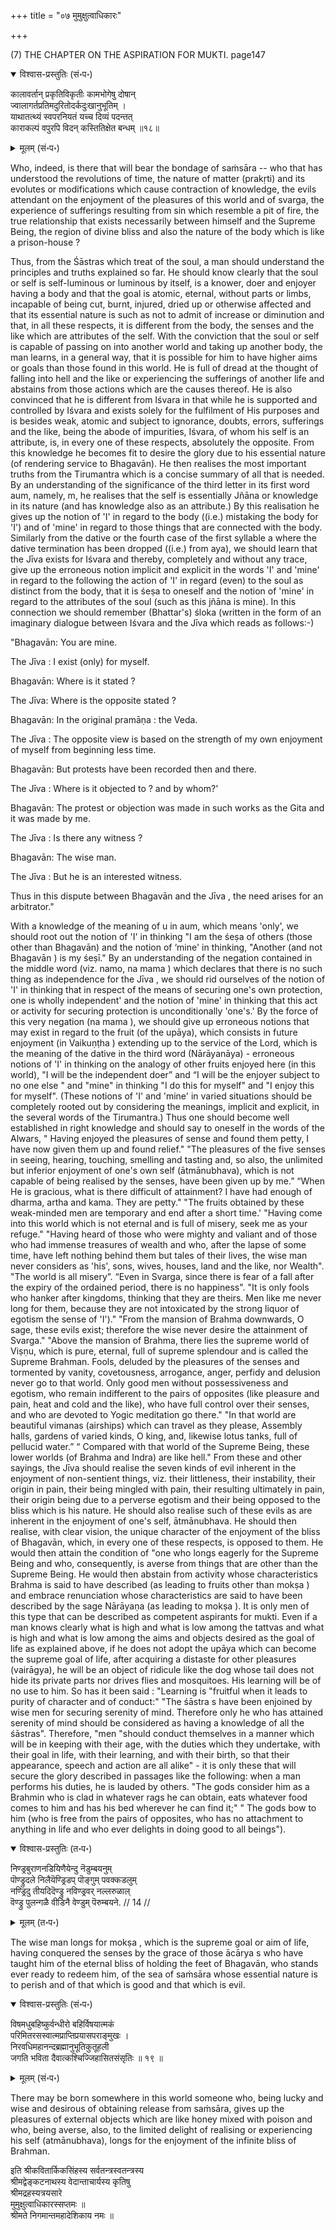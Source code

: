 +++
title = "०७ मुमुक्षुत्वाधिकारः"

+++

(7) THE CHAPTER ON THE ASPIRATION FOR MUKTI. page147

<details open><summary>विश्वास-प्रस्तुतिः (सं॰प॰)</summary>

कालावर्तान् प्रकृतिविकृतीः कामभोगेषु दोषान्  
ज्वालागर्तप्रतिमदुरितोदर्कदुःखानुभूतिम् ।  
याथातत्थ्यं स्वपरनियतं यच्च दिव्यं पदन्तत्  
काराकल्पं वपुरपि विदन् कस्तितिक्षेत बन्धम् ॥१८॥
</details>

<details><summary>मूलम् (सं॰प॰)</summary>

कालावर्तान् प्रकृतिविकृतीः कामभोगेषु दोषान्  
ज्वालागर्तप्रतिमदुरितोदर्कदुःखानुभूतिम् ।  
याथातत्थ्यं स्वपरनियतं यच्च दिव्यं पदन्तत्  
काराकल्पं वपुरपि विदन् कस्तितिक्षेत बन्धम् ॥१८॥
</details>

Who, indeed, is there that will bear the bondage of saṁsāra -- who that has understood the revolutions of time, the nature of matter (prakṛti) and its evolutes or modifications which cause contraction of knowledge, the evils attendant on the enjoyment of the pleasures of this world and of svarga, the experience of sufferings resulting from sin which resemble a pit of fire, the true relationship that exists necessarily between himself and the Supreme Being, the region of divine bliss and also the nature of the body which is like a prison-house ?

Thus, from the Śāstras which treat of the soul, a man should understand the principles and truths explained so far. He should know clearly that the soul or self is self-luminous or luminous by itself, is a knower, doer and enjoyer having a body and that the goal is atomic, eternal, without parts or limbs, incapable of being cut, burnt, injured, dried up or otherwise affected and that its essential nature is such as not to admit of increase or diminution and that, in all these respects, it is different from the body, the senses and the like which are attributes of the self. With the conviction that the soul or self is capable of passing on into another world and taking up another body, the man learns, in a general way, that it is possible for him to have higher aims or goals than those found in this world. He is full of dread at the thought of falling into hell and the like or experiencing the sufferings of another life and abstains from those actions which are the causes thereof. He is also convinced that he is different from Iśvara in that while he is supported and controlled by Iśvara and exists solely for the fulfilment of His purposes and is besides weak, atomic and subject to ignorance, doubts, errors, sufferings and the like, being the abode of impurities, Iśvara, of whom his self is an attribute, is, in every one of these respects, absolutely the opposite. From this knowledge he becomes fit to desire the glory due to his essential nature (of rendering service to Bhagavān). He then realises the most important truths from the Tirumantra which is a concise summary of all that is needed. By an understanding of the significance of the third letter in its first word aum, namely, m, he realises that the self is essentially Jñāna or knowledge in its nature (and has knowledge also as an attribute.) By this realisation he gives up the notion of 'I' in regard to the body ((i.e.) mistaking the body for 'I') and of 'mine' in regard to those things that are connected with the body. Similarly from the dative or the fourth case of the first syllable a where the dative termination has been dropped ((i.e.) from aya), we should learn that the Jīva   exists for Iśvara and thereby, completely and without any trace, give up the erroneous notion implicit and explicit in the words 'I' and 'mine' in regard to the following the action of 'I' in regard (even) to the soul as distinct from the body, that it is śeṣa to oneself and the notion of 'mine' in regard to the attributes of the soul (such as this jñāna is mine). In this connection we should remember (Bhattar's) śloka  (written in the form of an imaginary dialogue between Iśvara and the Jīva   which reads as follows:-)

"Bhagavān: You are mine.

The Jīva   : I exist (only) for myself.

Bhagavān: Where is it stated ?

The Jīva: Where is the opposite stated ?

Bhagavān: In the original pramāṇa : the Veda.

The Jīva  : The opposite view is based on the strength of my own enjoyment of myself from beginning less time.

Bhagavān: But protests have been recorded then and there.

The Jīva   : Where is it objected to ? and by whom?'

Bhagavān: The protest or objection was made in such works as the Gita and it was made by me.

The Jīva  : Is there any witness ?

Bhagavān: The wise man.

The Jīva   : But he is an interested witness.

Thus in this dispute between Bhagavān and the Jīva  , the need arises for an arbitrator."

With a knowledge of the meaning of u in aum, which means 'only', we should root out the notion of 'I' in thinking "I am the śeṣa of others (those other than Bhagavān) and the notion of ‘mine' in thinking, "Another (and not Bhagavān ) is my śeṣī." By an understanding of the negation contained in the middle word (viz. namo, na mama ) which declares that there is no such thing as independence for the Jīva  , we should rid ourselves of the notion of 'I' in thinking that in respect of the means of securing one's own protection, one is wholly independent' and the notion of 'mine' in thinking that this act or activity for securing protection is unconditionally 'one's.' By the force of this very negation (na mama ), we should give up erroneous notions that may exist in regard to the fruit (of the upāya), which consists in future enjoyment (in Vaikuṇṭha  ) extending up to the service of the Lord, which is the meaning of the dative in the third word (Nārāyanāya) - erroneous notions of 'I' in thinking on the analogy of other fruits enjoyed here (in this world), "I will be the independent doer” and “I will be the enjoyer subject to no one else " and "mine" in thinking "I do this for myself" and "I enjoy this for myself". (These notions of 'I' and 'mine' in varied situations should be completely rooted out by considering the meanings, implicit and explicit, in the several words of the Tirumantra.) Thus one should become well established in right knowledge and should say to oneself in the words of the Alwars, " Having enjoyed the pleasures of sense and found them petty, I have now given them up and found relief." "The pleasures of the five senses in seeing, hearing, touching, smelling and tasting and, so also, the unlimited but inferior enjoyment of one's own self (ātmānubhava), which is not capable of being realised by the senses, have been given up by me.” “When He is gracious, what is there difficult of attainment? I have had enough of dharma, artha and kama. They are petty." "The fruits obtained by these weak-minded men are temporary and end after a short time.' "Having come into this world which is not eternal and is full of misery, seek me as your refuge." "Having heard of those who were mighty and valiant and of those who had immense treasures of wealth and who, after the lapse of some time, have left nothing behind them but tales of their lives, the wise man never considers as 'his', sons, wives, houses, land and the like, nor Wealth". "The world is all misery”. “Even in Svarga, since there is fear of a fall after the expiry of the ordained period, there is no happiness". "It is only fools who hanker after kingdoms, thinking that they are theirs. Men like me never long for them, because they are not intoxicated by the strong liquor of egotism the sense of 'I')." "From the mansion of Brahma downwards, O sage, these evils exist; therefore the wise never desire the attainment of Svarga." "Above the mansion of Brahma, there lies the supreme world of Viṣṇu, which is pure, eternal, full of supreme splendour and is called the Supreme Brahman. Fools, deluded by the pleasures of the senses and tormented by vanity, covetousness, arrogance, anger, perfidy and delusion never go to that world. Only good men without possessiveness and egotism, who remain indifferent to the pairs of opposites (like pleasure and pain, heat and cold and the like), who have full control over their senses, and who are devoted to Yogic meditation go there." "In that world are beautiful vimanas (airships) which can travel as they please, Assembly halls, gardens of varied kinds, O king, and, likewise lotus tanks, full of pellucid water.” “ Compared with that world of the Supreme Being, these lower worlds (of Brahma and Indra) are like hell." From these and other sayings, the Jīva   should realise the seven kinds of evil inherent in the enjoyment of non-sentient things, viz. their littleness, their instability, their origin in pain, their being mingled with pain, their resulting ultimately in pain, their origin being due to a perverse egotism and their being opposed to the bliss which is his nature. He should also realise such of these evils as are inherent in the enjoyment of one's self, ātmānubhava. He should then realise, with clear vision, the unique character of the enjoyment of the bliss of Bhagavān, which, in every one of these respects, is opposed to them. He would then attain the condition of "one who longs eagerly for the Supreme Being and who, consequently, is averse from things that are other than the Supreme Being. He would then abstain from activity whose characteristics Brahma is said to have described (as leading to fruits other than mokṣa ) and embrace renunciation whose characteristics are said to have been described by the sage Nārāyaṇa  (as leading to mokṣa ). It is only men of this type that can be described as competent aspirants for mukti. Even if a man knows clearly what is high and what is low among the tattvas and what is high and what is low among the aims and objects desired as the goal of life as explained above, if he does not adopt the upāya which can become the supreme goal of life, after acquiring a distaste for other pleasures (vairāgya), he will be an object of ridicule like the dog whose tail does not hide its private parts nor drives flies and mosquitoes. His learning will be of no use to him. So has it been said : "Learning is "fruitful when it leads to purity of character and of conduct:" "The śāstra s have been enjoined by wise men for securing serenity of mind. Therefore only he who has attained serenity of mind should be considered as having a knowledge of all the śāstras". Therefore, "men "should conduct themselves in a manner which will be in keeping with their age, with the duties which they undertake, with their goal in life, with their learning, and with their birth, so that their appearance, speech and action are all alike" - it is only these that will secure the glory described in passages like the following: when a man performs his duties, he is lauded by others. "The gods consider him as a Brahmin who is clad in whatever rags he can obtain, eats whatever food comes to him and has his bed wherever he can find it;" " The gods bow to him (who is free from the pairs of opposites, who has no attachment to anything in life and who ever delights in doing good to all beings").

<details open><summary>विश्वास-प्रस्तुतिः (त॰प॰)</summary>

निण्ड्रबुराणनडियिणैयेन्दु नॆडुम्बयनुम्  
पॊण्ड्रुदले निलैयॆण्ड्रिडप् पॊङ्गुम् पवक्कडलुम्  
नण्ड्रिदु तीयदिदॆण्ड्रु नविण्ड्रवर् नल्लरुळाल्  
वॆण्ड्रु पुलन्गळै वीडिनै वेण्डुम् पॆरुम्बयने. // 14 //
</details>

<details><summary>मूलम् (त॰प॰)</summary>

निण्ड्रबुराणनडियिणैयेन्दु नॆडुम्बयनुम्  
पॊण्ड्रुदले निलैयॆण्ड्रिडप् पॊङ्गुम् पवक्कडलुम्  
नण्ड्रिदु तीयदिदॆण्ड्रु नविण्ड्रवर् नल्लरुळाल्  
वॆण्ड्रु पुलन्गळै वीडिनै वेण्डुम् पॆरुम्बयने. // 14 //
</details>

The wise man longs for mokṣa , which is the supreme goal or aim of life, having conquered the senses by the grace of those ācārya s who have taught him of the eternal bliss of holding the feet of Bhagavān, who stands ever ready to redeem him, of the sea of saṁsāra whose essential nature is to perish and of that which is good and that which is evil.

<details open><summary>विश्वास-प्रस्तुतिः (सं॰प॰)</summary>

विषमधुबहिष्कुर्वन्धीरो बहिर्विषयात्मकं  
परिमितरसस्वात्मप्राप्तिप्रयासपराङ्मुखः ।  
निरवधिमहानन्दब्रह्मानुभूतिकुतूहली  
जगति भविता दैवात्कश्चिज्जिहासितसंसृतिः ॥ १९ ॥
</details>

<details><summary>मूलम् (सं॰प॰)</summary>

विषमधुबहिष्कुर्वन्धीरो बहिर्विषयात्मकं  
परिमितरसस्वात्मप्राप्तिप्रयासपराङ्मुखः ।  
निरवधिमहानन्दब्रह्मानुभूतिकुतूहली  
जगति भविता दैवात्कश्चिज्जिहासितसंसृतिः ॥ १९ ॥
</details>

There may be born somewhere in this world someone who, being lucky and wise and desirous of obtaining release from saṁsāra, gives up the pleasures of external objects which are like honey mixed with poison and who, being averse, also, to the limited delight of realising or experiencing his self (atmānubhava), longs for the enjoyment of the infinite bliss of Brahman.

इति श्रीकवितार्किकसिंहस्य सर्वतन्त्रस्वतन्त्रस्य  
श्रीमद्वेङ्कटनाथस्य वेदान्ताचार्यस्य कृतिषु  
श्रीमद्रहस्यत्रयसारे  
मुमुक्षुत्वाधिकारस्सप्तमः ॥  
श्रीमते निगमान्तमहादेशिकाय नमः ॥

